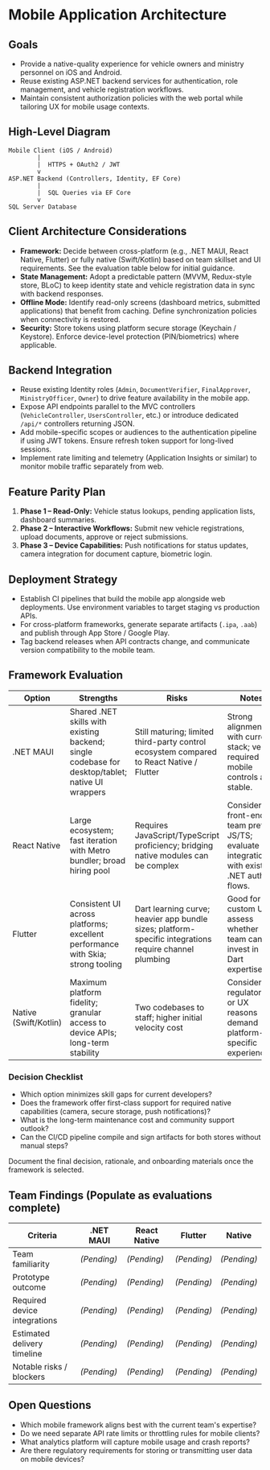 # Mobile Application Architecture

## Goals

- Provide a native-quality experience for vehicle owners and ministry personnel on iOS and Android.
- Reuse existing ASP.NET backend services for authentication, role management, and vehicle registration workflows.
- Maintain consistent authorization policies with the web portal while tailoring UX for mobile usage contexts.

## High-Level Diagram

```
Mobile Client (iOS / Android)
        |
        |  HTTPS + OAuth2 / JWT
        v
ASP.NET Backend (Controllers, Identity, EF Core)
        |
        |  SQL Queries via EF Core
        v
SQL Server Database
```

## Client Architecture Considerations

- **Framework:** Decide between cross-platform (e.g., .NET MAUI, React Native, Flutter) or fully native (Swift/Kotlin) based on team skillset and UI requirements. See the evaluation table below for initial guidance.
- **State Management:** Adopt a predictable pattern (MVVM, Redux-style store, BLoC) to keep identity state and vehicle registration data in sync with backend responses.
- **Offline Mode:** Identify read-only screens (dashboard metrics, submitted applications) that benefit from caching. Define synchronization policies when connectivity is restored.
- **Security:** Store tokens using platform secure storage (Keychain / Keystore). Enforce device-level protection (PIN/biometrics) where applicable.

## Backend Integration

- Reuse existing Identity roles (`Admin`, `DocumentVerifier`, `FinalApprover`, `MinistryOfficer`, `Owner`) to drive feature availability in the mobile app.
- Expose API endpoints parallel to the MVC controllers (`VehicleController`, `UsersController`, etc.) or introduce dedicated `/api/*` controllers returning JSON.
- Add mobile-specific scopes or audiences to the authentication pipeline if using JWT tokens. Ensure refresh token support for long-lived sessions.
- Implement rate limiting and telemetry (Application Insights or similar) to monitor mobile traffic separately from web.

## Feature Parity Plan

1. **Phase 1 – Read-Only:** Vehicle status lookups, pending application lists, dashboard summaries.
2. **Phase 2 – Interactive Workflows:** Submit new vehicle registrations, upload documents, approve or reject submissions.
3. **Phase 3 – Device Capabilities:** Push notifications for status updates, camera integration for document capture, biometric login.

## Deployment Strategy

- Establish CI pipelines that build the mobile app alongside web deployments. Use environment variables to target staging vs production APIs.
- For cross-platform frameworks, generate separate artifacts (`.ipa`, `.aab`) and publish through App Store / Google Play.
- Tag backend releases when API contracts change, and communicate version compatibility to the mobile team.

## Framework Evaluation

| Option        | Strengths | Risks | Notes |
|---------------|-----------|-------|-------|
| .NET MAUI     | Shared .NET skills with existing backend; single codebase for desktop/tablet; native UI wrappers | Still maturing; limited third-party control ecosystem compared to React Native / Flutter | Strong alignment with current stack; verify required mobile controls are stable. |
| React Native  | Large ecosystem; fast iteration with Metro bundler; broad hiring pool | Requires JavaScript/TypeScript proficiency; bridging native modules can be complex | Consider if front-end team prefers JS/TS; evaluate integration with existing .NET auth flows. |
| Flutter       | Consistent UI across platforms; excellent performance with Skia; strong tooling | Dart learning curve; heavier app bundle sizes; platform-specific integrations require channel plumbing | Good for custom UI; assess whether team can invest in Dart expertise. |
| Native (Swift/Kotlin) | Maximum platform fidelity; granular access to device APIs; long-term stability | Two codebases to staff; higher initial velocity cost | Consider if regulatory or UX reasons demand platform-specific experiences. |

### Decision Checklist

- Which option minimizes skill gaps for current developers?
- Does the framework offer first-class support for required native capabilities (camera, secure storage, push notifications)?
- What is the long-term maintenance cost and community support outlook?
- Can the CI/CD pipeline compile and sign artifacts for both stores without manual steps?

Document the final decision, rationale, and onboarding materials once the framework is selected.

## Team Findings (Populate as evaluations complete)

| Criteria | .NET MAUI | React Native | Flutter | Native |
|----------|-----------|--------------|---------|--------|
| Team familiarity | _(Pending)_ | _(Pending)_ | _(Pending)_ | _(Pending)_ |
| Prototype outcome | _(Pending)_ | _(Pending)_ | _(Pending)_ | _(Pending)_ |
| Required device integrations | _(Pending)_ | _(Pending)_ | _(Pending)_ | _(Pending)_ |
| Estimated delivery timeline | _(Pending)_ | _(Pending)_ | _(Pending)_ | _(Pending)_ |
| Notable risks / blockers | _(Pending)_ | _(Pending)_ | _(Pending)_ | _(Pending)_ |

## Open Questions

- Which mobile framework aligns best with the current team's expertise?
- Do we need separate API rate limits or throttling rules for mobile clients?
- What analytics platform will capture mobile usage and crash reports?
- Are there regulatory requirements for storing or transmitting user data on mobile devices?
